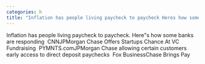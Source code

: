 ```yaml
---
categories: h
title: "Inflation has people living paycheck to paycheck Heres how some banks are responding  CNN"
---
```

Inflation has people living paycheck to paycheck. Here"s how some banks are responding&nbsp;&nbsp;CNNJPMorgan Chase Offers Startups Chance At VC Fundraising&nbsp;&nbsp;PYMNTS.comJPMorgan Chase allowing certain customers early access to direct deposit paychecks&nbsp;&nbsp;Fox BusinessChase Brings Pay